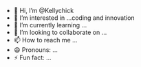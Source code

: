 - 👋 Hi, I’m @Kellychick
- 👀 I’m interested in ...coding and innovation
- 🌱 I’m currently learning ...
- 💞️ I’m looking to collaborate on ...
- 📫 How to reach me ...
- 😄 Pronouns: ...
- ⚡ Fun fact: ...

<!---
Kellychick/Kellychick is a ✨ special ✨ repository because its `README.md` (this file) appears on your GitHub profile.
You can click the Preview link to take a look at your changes.
--->
